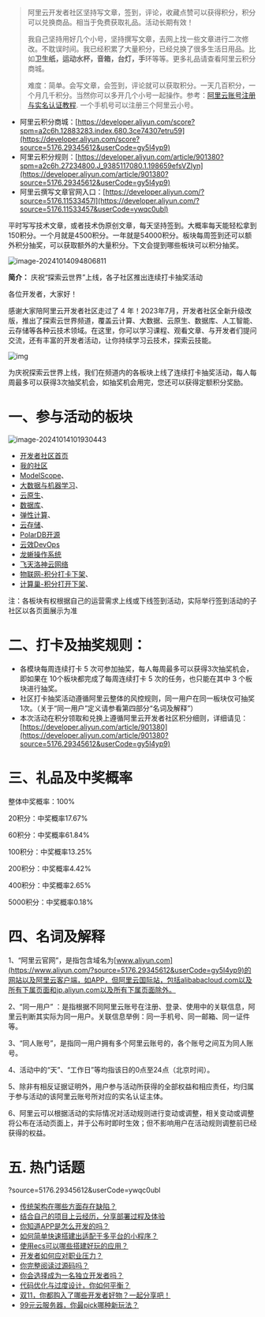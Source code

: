 > 阿里云开发者社区坚持写文章，签到，评论，收藏点赞可以获得积分，积分可以兑换商品。相当于免费获取礼品。活动长期有效！
>
> 我自己坚持用好几个小号，坚持撰写文章，去网上找一些文章进行二次修改。不耽误时间。我已经积累了大量积分，已经兑换了很多生活日用品。比如**卫生纸，运动水杯，音箱，台灯，手**环等等。更多礼品请查看阿里云积分商城。
>
> 难度：简单。会写文章，会签到，评论就可以获取积分。一天几百积分，一个月几千积分。当然你可以多开几个小号一起操作。参考：[阿里云账号注册与实名认证教程](https://blog.csdn.net/qingfeng812/article/details/140791107).  一个手机号可以注册三个阿里云小号。

- 阿里云积分商城：[https://developer.aliyun.com/score?spm=a2c6h.12883283.index.680.3ce74307etru59](https://developer.aliyun.com/score?source=5176.29345612&userCode=gy5l4yp9)
- 阿里云积分规则：[https://developer.aliyun.com/article/901380?spm=a2c6h.27234800.J_9385117080.1.198659efsVZIyn](https://developer.aliyun.com/article/901380?source=5176.29345612&userCode=gy5l4yp9)
- 阿里云撰写文章官网入口：[https://developer.aliyun.com/?source=5176.11533457l](https://developer.aliyun.com/?source=5176.11533457&userCode=ywqc0ubl)

平时写写技术文章，或者技术伪原创文章，每天坚持签到。大概率每天能轻松拿到150积分。一个月就是4500积分。一年就是54000积分。板块每周签到还可以额外积分抽奖，可以获取额外的大量积分。下文会提到哪些板块可以积分抽奖。

![image-20241014094806811](https://s2.loli.net/2024/10/14/r1Qk25luGxfq9sb.png)





**简介：** 庆祝“探索云世界”上线，各子社区推出连续打卡抽奖活动

各位开发者，大家好！



感谢大家陪阿里云开发者社区走过了 4 年！2023年7月，开发者社区全新升级改版，推出了探索云世界频道，覆盖云计算、大数据、云原生、数据库、人工智能、云存储等各种云技术领域。在这里，你可以学习课程、观看文章、与开发者们提问交流，还有丰富的开发者活动，让你持续学习云技术，探索云技能。



![img](https://s2.loli.net/2024/10/14/R18mH347t2UOxVn.png)



为庆祝探索云世界上线，我们在频道内的各板块上线了连续打卡抽奖活动，每人每周最多可以获得3次抽奖机会，如抽奖机会用完，您还可以获得定额积分奖励。



# 一、参与活动的板块

![image-20241014101930443](https://s2.loli.net/2024/10/14/Z8lDoqOAe4bgaNC.png)

-  [开发者社区首页 ](https://developer.aliyun.com/modelscope/?source=5176.29345612&userCode=gy5l4yp9)
-  [我的社区](https://developer.aliyun.com/?spm=a2c6h.27120161.J_7073166060.12.ea2b1721q1QGbd?source=5176.29345612&userCode=gy5l4yp9)
-  [ModelScope](https://developer.aliyun.com/modelscope/?source=5176.29345612&userCode=gy5l4yp9)、
- [大数据与机器学习](https://developer.aliyun.com/bigdata/?source=5176.29345612&userCode=gy5l4yp9)、
- [云原生](https://developer.aliyun.com/cloudnative/?source=5176.29345612&userCode=gy5l4yp9)、
- [数据库](https://developer.aliyun.com/database/?source=5176.29345612&userCode=gy5l4yp9)、
- [弹性计算](https://developer.aliyun.com/ecs/??source=5176.29345612&userCode=gy5l4yp9)、
- [云存储](https://developer.aliyun.com/storage/?source=5176.29345612&userCode=gy5l4yp9)、
-  [PolarDB开源](https://developer.aliyun.com/polardb/?source=5176.29345612&userCode=gy5l4yp9)
- [云效DevOps](https://developer.aliyun.com/group/yunxiao/?source=5176.29345612&userCode=gy5l4yp9)
- [龙蜥操作系统](https://developer.aliyun.com/group/aliyun_linux/?source=5176.29345612&userCode=gy5l4yp9) 
- [飞天洛神云网络](https://developer.aliyun.com/group/networking/?source=5176.29345612&userCode=gy5l4yp9)
- [物联网-积分打卡下架](https://developer.aliyun.com/iot/?source=5176.29345612&userCode=gy5l4yp9)、
- [计算巢-积分打开下架](https://developer.aliyun.com/computenest/?source=5176.29345612&userCode=gy5l4yp9)、

注：各板块有权根据自己的运营需求上线或下线签到活动，实际举行签到活动的子社区以各页面展示为准



# 二、打卡及抽奖规则：

- 各模块每周连续打卡 5 次可参加抽奖，每人每周最多可以获得3次抽奖机会，即如果在 10个板块都完成了每周连续打卡 5 次的任务，也只能在其中 3 个板块进行抽奖。
- 社区打卡抽奖活动遵循阿里云整体的风控规则，同一用户在同一板块仅可抽奖1次。（关于“同一用户”定义请参看第四部分“名词及解释”）
- 本次活动在积分领取和兑换上遵循阿里云开发者社区积分细则，详细请见：[https://developer.aliyun.com/article/901380](https://developer.aliyun.com/article/901380?source=5176.29345612&userCode=gy5l4yp9)



# 三、礼品及中奖概率

整体中奖概率：100%

20积分：中奖概率17.67%

60积分：中奖概率61.84%

100积分：中奖概率13.25%

200积分：中奖概率4.42%

400积分：中奖概率2.65%

5000积分：中奖概率0.18%



# 四、名词及解释

1、“阿里云官网”，是指包含域名为[www.aliyun.com](https://www.aliyun.com/?source=5176.29345612&userCode=gy5l4yp9)的网站以及阿里云客户端，如APP，但阿里云国际站，包括alibabacloud.com以及所有下属页面和jp.aliyun.com以及所有下属页面除外。

2、“同一用户” ：是指根据不同阿里云账号在注册、登录、使用中的关联信息，阿里云判断其实际为同一用户。关联信息举例：同一手机号、同一邮箱、同一证件等。

3、“同人账号”，是指同一用户拥有多个阿里云账号的，各个账号之间互为同人账号。

4、活动中的“天”、“工作日”等均指该日的0点至24点（北京时间）。

5、除非有相反证据证明外，用户参与活动所获得的全部权益和相应责任，均归属于参与活动的该阿里云账号所对应的实名认证主体。

6、阿里云可以根据活动的实际情况对活动规则进行变动或调整，相关变动或调整将公布在活动页面上，并于公布时即时生效；但不影响用户在活动规则调整前已经获得的权益。



# 五. 热门话题

?source=5176.29345612&userCode=ywqc0ubl

-  [传统架构在哪些方面存在缺陷？](https://developer.aliyun.com/ask/665223?source=5176.29345612&userCode=ywqc0ubl)
-  [结合自己的项目上云经历，分享部署过程及体验](https://developer.aliyun.com/ask/661753?source=5176.29345612&userCode=ywqc0ubl)
-  [你知道APP是怎么开发的吗？](https://developer.aliyun.com/ask/653700?source=5176.29345612&userCode=ywqc0ubl)
-  [如何简单快速搭建出适配于多平台的小程序？](https://developer.aliyun.com/ask/627575?source=5176.29345612&userCode=ywqc0ubl)
-  [使用ecs可以哪些搭建好玩的应用？](https://developer.aliyun.com/ask/602881?source=5176.29345612&userCode=ywqc0ubl)
-  [开发者如何应对职业压力？](https://developer.aliyun.com/ask/593375?source=5176.29345612&userCode=ywqc0ubl)
-  [你完整阅读过源码吗？](https://developer.aliyun.com/ask/591186?source=5176.29345612&userCode=ywqc0ubl)
-  [你会选择成为一名独立开发者吗？](https://developer.aliyun.com/ask/588952?source=5176.29345612&userCode=ywqc0ubl)
-  [代码优化与过度设计，你如何平衡？](https://developer.aliyun.com/ask/579758?source=5176.29345612&userCode=ywqc0ubl)
-  [双11，你都购入了哪些开发者好物？一起分享吧！](https://developer.aliyun.com/ask/569270?source=5176.29345612&userCode=ywqc0ubl)
-  [99元云服务器，你最pick哪种新玩法？](https://developer.aliyun.com/ask/689605?source=5176.29345612&userCode=ywqc0ubl)